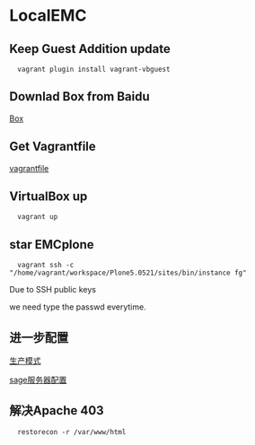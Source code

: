 # LocalEMC

## Keep Guest Addition update
      vagrant plugin install vagrant-vbguest

## Downlad Box from Baidu

[Box](https://pan.baidu.com/s/1slIPxfR)

## Get Vagrantfile

[vagrantfile](https://github.com/yanghaa/LocalEMC/releases/download/v1.1/Vagrantfile)

## VirtualBox up
      vagrant up
## star EMCplone
      vagrant ssh -c "/home/vagrant/workspace/Plone5.0521/sites/bin/instance fg"
Due to SSH public keys

we need type the passwd everytime.

## 进一步配置

[生产模式](https://github.com/yanghaa/LocalEMC/blob/master/生产模式.md)

[sage服务器配置](/sage.md)

## 解决Apache 403

      restorecon -r /var/www/html
